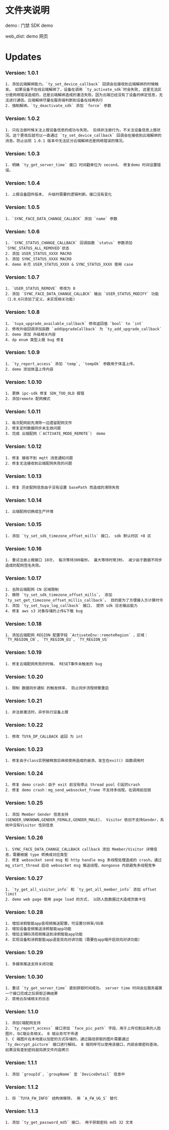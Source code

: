# 文件夹说明	

demo : 门禁 SDK demo	

web_dist: demo 网页


# Updates

### Version: 1.0.1
	1. 添加云端解绑能力。`ty_set_device_callback` 回调会在接收到云端解绑的时候触发。 如果设备不在线云端解绑了，设备在调用 `ty_activate_sdk`时会失败, 这里无法区分是网络错误造成的，还是云端解绑造成的激活失败。因为云端已经没有了设备的绑定信息，无法进行通信。云端解绑尽量在服务端判断到设备在线再执行
	2. 强制解绑。`ty_deactivate_sdk` 添加 `force` 参数

### Version: 1.0.2
	1. 只在注册时候关注上报设备信息的成功与失败。 后续非注册行为，不关注设备信息上报状况。这个更改后就可以一直通过 `ty_set_device_callback` 回调会在接收到云端解绑的消息。防止出现 1.0.1 版本中无法区分云端解绑还是网络错误的情况。

### Version: 1.0.3
	1. 明确 `ty_get_server_time` 接口 时间戳单位为 second。 修复demo 时间设置错误。

### Version: 1.0.4
	1. 上报设备固件版本， 升级时需要的逻辑判断。接口没有变化

### Version: 1.0.5
	1. `SYNC_FACE_DATA_CHANGE_CALLBCK` 添加 `name` 参数

### Version: 1.0.6
	1. `SYNC_STATUS_CHANGE_CALLBACK` 回调函数 `status` 参数添加 `SYNC_STATUS_ALL_REMOVED`状态
	2. 添加 USER_STATUS_XXXX MACRO
	3. 添加 SYNC_STATUS_XXXX MACRO
	4. demo 补充 USER_STATUS_XXXX & SYNC_STATUS_XXXX 使用 case

### Version: 1.0.7
	1. `USER_STATUS_REMOVE` 修改为 0
	2. 添加 `SYNC_FACE_DATA_CHANGE_CALLBCK` 输出 `USER_STATUS_MODIFY` 功能（1.0.6只添加了定义，未实现相关功能)

### Version: 1.0.8
	1. `tuya_upgrade_available_callback` 修改返回值 `bool` to `int`
	2. 修改升级回调添加函数 `addUpgradeCallback` 为 `ty_add_upgrade_callback`
	3. demo 添加 升级相关内容
	4. dp enum 类型上报 bug 修复

### Version: 1.0.9
	1. `ty_report_access` 添加 `temp`, `tempOk` 参数用于体温上传。 
	2. demo 添加体温上传内容

### Version: 1.0.10
	1. 更换 ipc-sdk 修复 SDK_TOO_OLD 报错
	2. 添加remote 配网模式


### Version: 1.0.11
	1. 每次配网前先清除一边遗留配网文件
	2. 修复定时数据同步未生效问题
	3. 完成 云端配网（`ACTIVATE_MODE_REMOTE`） demo

### Version: 1.0.12
	1. 修复 接收不到 mqtt 消息通知问题
	2. 修复无法接收到云端配网失败的问题

### Version: 1.0.13
	1. 修复 历史配网信息由于没有设置 basePath 而造成的清除失败

### Version: 1.0.14
	1. 云端配网切换成生产环境

### Version: 1.0.15
	1. 添加 `ty_set_sdk_timezone_offset_mills` 接口， sdk 默认时区 +8 区

### Version: 1.0.16
	1. 重试注册上报接口 10次， 每次等待300毫秒。 最大等待时常3秒。 减少由于数据不同步造成的配网签名失败。

### Version: 1.0.17
	1. 去除云端配网 CN 区域限制
	2. 移除 `ty_set_sdk_timezone_offset_mills`， 添加 `ty_set_get_timezone_offset_millis_callback`。 目的是为了方便接入方计算时令
	3. 添加 `ty_set_tuya_log_callback` 接口， 提供 sdk 日志输出能力
	4. 修复 aws s3 对象存储的上传&下载 bug

### Version: 1.0.18
	1. 添加云端配网 REGION 配置字段 `ActivateEnv::remoteRegion` ，区域： `TY_REGION_CN`, `TY_REGION_EU`, `TY_REGION_US`

### Version: 1.0.19
	1. 修复云端配网失败的时候， RESET事件未触发的 bug


### Version: 1.0.20
	1. 限制 数据同步通知 的触发频率， 防止同步流程频繁重启

### Version: 1.0.21
	1. 非注册激活时，异步执行设备上报

### Version: 1.0.22
	1. 修改 TUYA_DP_CALLBACK 返回 为 int
	
### Version: 1.0.23
	1. 修复由于class实例被释放后继续使用造成的崩溃。发生在exit() 函数调用时

### Version: 1.0.24
	1. 修复 demo crash：由于 exit 前没有停止 thread pool 引起的crash
	2. 修复 demo crash：mg_send_websocket_frame 不支持多线程，在调用前加锁
	
### Version: 1.0.25
	1. 添加 Member Gender 信息支持(GENDER_UNKNOWN,GENDER_FEMALE,GENDER_MALE)， Visitor 依旧不支持Gender，系统中没有Visitor 性别信息
	
### Version: 1.0.26
	1. SYNC_FACE_DATA_CHANGE_CALLBACK callback 添加 Member/Visitor 详情信息，需要根据 type 转换成对应类型
	2. 修复 websocket send msg 和 http handle msg 多线程处理造成的 crash，通过mg_start_thread 启动 websocket msg 推送线程，mongoose 内部避免多线程竞争

### Version: 1.0.27
	1. `ty_get_all_visitor_info` 和 `ty_get_all_member_info` 添加 offset limit
	2. demo web page 使用 page load 的方式， 以防人脸数据过大造成页面卡住

### Version: 1.0.28
	1. 增加涂鸦智能app音视频推送配置，可设置分辨率/码率
	2. 增加设备音频推送涂鸦智能app功能
	3. 增加主辅码流视频推送到涂鸦智能app功能
	4. 实现设备和涂鸦智能app语音双向对讲功能（需要在app端开启双向对讲功能）

### Version: 1.0.29
	1. 多媒体推送支持关闭功能
	
### Version: 1.0.30
	1. 重试 `ty_get_server_time` 直到获取时间成功。 server time 时间会在服务器第一个接口完成之后获取正确结果
	2. 禁用云存储相关的日志
	
	
	
### Version: 1.1.0
	1. 添加C端配网支持
	2. `ty_report_access` 接口添加 `face_pic_path` 字段，用于上传切割出来的人脸图片，与C端业务相关。 B 端业务可不传递
	3. C 端图片在本地是以加密的方式存储的，通过路径获取的图片需要通过 `ty_decrypt_picture` 接口进行解码。 B 端同样可以使用该接口，内部会做密码查询，如果没有查到密码就将原文件内容拷贝



### Version: 1.1.1
	1. 添加 `groupId`, `groupName` 至 `DeviceDetail` 信息中
	
### Version: 1.1.2
	1. 将 `TUYA_FW_INFO` 结构体移除， 用 `A_FW_UG_S` 替代 
	
### Version: 1.1.3
	1. 添加 `ty_get_password_md5` 接口， 用于获取密码 md5 32 文本 
	




